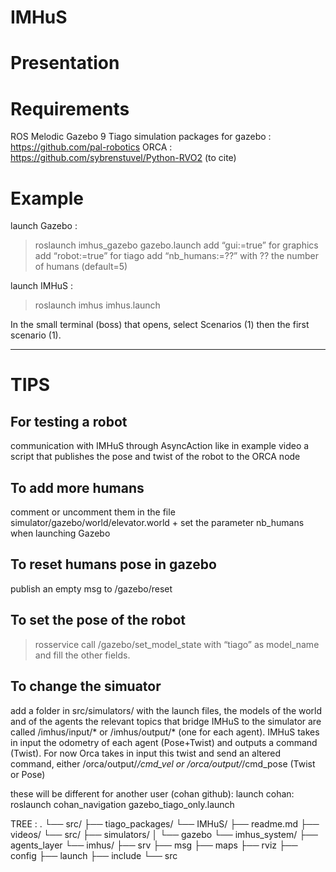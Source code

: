 # IMHuS

# Presentation 



# Requirements 
ROS Melodic
Gazebo 9
Tiago simulation packages for gazebo : https://github.com/pal-robotics
ORCA : https://github.com/sybrenstuvel/Python-RVO2 (to cite)

# Example 

launch Gazebo :
> roslaunch imhus_gazebo gazebo.launch
add “gui:=true” for graphics
add “robot:=true” for tiago
add “nb_humans:=??” with ?? the number of humans (default=5)

launch IMHuS :
> roslaunch imhus imhus.launch

In the small terminal (boss) that opens,  select Scenarios (1) then the first scenario (1).


***
# TIPS 
## For testing a robot 
communication with IMHuS through AsyncAction like in example video 
a script that publishes the pose and twist of the robot to the ORCA node

## To add more humans 
comment or uncomment them in the file simulator/gazebo/world/elevator.world + set the parameter nb_humans when launching Gazebo


## To reset humans pose in gazebo
publish an empty msg to /gazebo/reset
## To set the pose of the robot
> rosservice call /gazebo/set_model_state 
with “tiago” as model_name and fill the other fields. 

## To change the simuator
add a folder in src/simulators/ with the launch files, the models of the world and of the agents
the relevant topics that bridge IMHuS to the simulator are called /imhus/input/* or /imhus/output/* (one for each agent). IMHuS takes in input the odometry of each agent (Pose+Twist) and outputs a command (Twist). For now Orca takes in input this twist and send an altered command, either /orca/output/*/cmd_vel or /orca/output/*/cmd_pose (Twist or Pose)


these will be different for another user (cohan github):
launch cohan:
roslaunch cohan_navigation gazebo_tiago_only.launch 




TREE :
.
└── src/
    ├── tiago_packages/
    └── IMHuS/
        ├── readme.md
        ├── videos/
        └── src/
            ├── simulators/
            │   └── gazebo
            └── imhus_system/
                ├── agents_layer
                └── imhus/
                    ├── srv
                    ├── msg
                    ├── maps
                    ├── rviz
                    ├── config
                    ├── launch
                    ├── include
                    └── src
